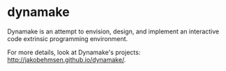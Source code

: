 dynamake
========

Dynamake is an attempt to envision, design, and implement an interactive code extrinsic programming environment.

For more details, look at Dynamake's projects: http://jakobehmsen.github.io/dynamake/.
